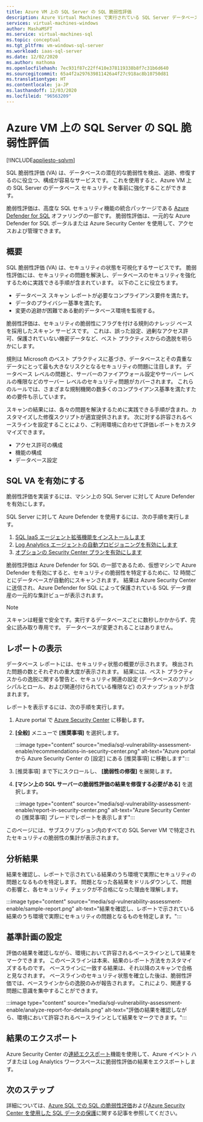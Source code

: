 ```yaml
---
title: Azure VM 上の SQL Server の SQL 脆弱性評価
description: Azure Virtual Machines で実行されている SQL Server データベースの SQL 脆弱性評価について説明します。
services: virtual-machines-windows
author: MashaMSFT
ms.service: virtual-machines-sql
ms.topic: conceptual
ms.tgt_pltfrm: vm-windows-sql-server
ms.workload: iaas-sql-server
ms.date: 12/02/2020
ms.author: mathoma
ms.openlocfilehash: 7ec931f87c22ff410e378119338b8f7c31b6d640
ms.sourcegitcommit: 65a4f2a297639811426a4f27c918ac8b10750d81
ms.translationtype: HT
ms.contentlocale: ja-JP
ms.lasthandoff: 12/03/2020
ms.locfileid: "96563209"
---
```

# <a name="sql-vulnerability-assessment-for-sql-server-on-azure-vms"></a>Azure VM 上の SQL Server の SQL 脆弱性評価
[!INCLUDE[appliesto-sqlvm](../../includes/appliesto-sqlvm.md)]

SQL 脆弱性評価 (VA) は、データベースの潜在的な脆弱性を検出、追跡、修復するのに役立つ、構成が容易なサービスです。 これを使用すると、Azure VM 上の SQL Server のデータベース セキュリティを事前に強化することができます。 

脆弱性評価は、高度な SQL セキュリティ機能の統合パッケージである [Azure Defender for SQL](../../database/azure-defender-for-sql.md) オファリングの一部です。 脆弱性評価は、一元的な Azure Defender for SQL ポータルまたは Azure Security Center を使用して、アクセスおよび管理できます。 

## <a name="overview"></a>概要

SQL 脆弱性評価 (VA) は、セキュリティの状態を可視化するサービスです。 脆弱性評価には、セキュリティの問題を解決し、データベースのセキュリティを強化するために実践できる手順が含まれています。 以下のことに役立ちます。 

- データベース スキャン レポートが必要なコンプライアンス要件を満たす。 
- データのプライバシー基準を満たす。 
- 変更の追跡が困難である動的データベース環境を監視する。 

脆弱性評価は、セキュリティの脆弱性にフラグを付ける規則のナレッジ ベースを採用したスキャン サービスです。 これは、誤った設定、過剰なアクセス許可、保護されていない機密データなど、ベスト プラクティスからの逸脱を明らかにします。 

規則は Microsoft のベスト プラクティスに基づき、データベースとその貴重なデータにとって最も大きなリスクとなるセキュリティの問題に注目します。 データベース レベルの問題と、サーバーのファイアウォール設定やサーバー レベルの権限などのサーバー レベルのセキュリティ問題がカバーされます。 これらのルールでは、さまざまな規制機関の数多くのコンプライアンス基準を満たすための要件も示しています。 

スキャンの結果には、各々の問題を解決するために実践できる手順が含まれ、カスタマイズした修復スクリプトが適宜提供されます。 次に対する許容されるベースラインを設定することにより、ご利用環境に合わせて評価レポートをカスタマイズできます。 

- アクセス許可の構成 
- 機能の構成 
- データベース設定 

## <a name="enable-sql-va"></a>SQL VA を有効にする

脆弱性評価を実装するには、マシン上の SQL Server に対して Azure Defender を有効にします。 

SQL Server に対して Azure Defender を使用するには、次の手順を実行します。

1. [SQL IaaS エージェント拡張機能をインストールします](sql-agent-extension-manually-register-single-vm.md)
1. [Log Analytics エージェントの自動プロビジョニングを有効にします](../../../security-center/security-center-enable-data-collection.md#auto-provision-mma)
1. [オプションの Security Center プランを有効にします](../../../security-center/defender-for-sql-usage.md#step-2-enable-the-optional-plan-in-security-centers-pricing-and-settings-page)

脆弱性評価は Azure Defender for SQL の一部であるため、仮想マシンで Azure Defender を有効にすると、セキュリティの脆弱性を特定するために、12 時間ごとにデータベースが自動的にスキャンされます。 結果は Azure Security Center に送信され、Azure Defender for SQL によって保護されている SQL データ資産の一元的な集計ビューが表示されます。 

> [!NOTE]
> スキャンは軽量で安全です。実行するデータベースごとに数秒しかかからず、完全に読み取り専用です。 データベースが変更されることはありません。 

## <a name="view-report"></a>レポートの表示

データベース レポートには、セキュリティ状態の概要が示されます。 検出された問題の数とそれぞれの重大度が表示されます。 結果には、ベスト プラクティスからの逸脱に関する警告と、セキュリティ関連の設定 (データベースのプリンシパルとロール、および関連付けられている権限など) のスナップショットが含まれます。  

レポートを表示するには、次の手順を実行します。

1. Azure portal で [Azure Security Center](https://ms.portal.azure.com/#blade/Microsoft_Azure_Security/SecurityMenuBlade/0) に移動します。
1. **[全般]** メニューで **[推奨事項]** を選択します。 

   :::image type="content" source="media/sql-vulnerability-assessment-enable/recommendations-in-security-center.png" alt-text="Azure portal から Azure Security Center の [設定] にある [推奨事項] に移動します":::

1. [推奨事項] まで下にスクロールし、 **[脆弱性の修復]** を展開します。
1. **[マシン上の SQL サーバーの脆弱性評価の結果を修復する必要がある]** を選択します。 

   :::image type="content" source="media/sql-vulnerability-assessment-enable/report-in-security-center.png" alt-text="Azure Security Center の [推奨事項] ブレードでレポートを表示します":::

このページには、サブスクリプション内のすべての SQL Server VM で特定されたセキュリティの脆弱性の集計が表示されます。 


## <a name="analyze-results"></a>分析結果

結果を確認し、レポートで示されている結果のうち環境で実際にセキュリティの問題となるものを特定します。 問題となった各結果をドリルダウンして、問題の影響と、各セキュリティ チェックが不合格になった理由を理解します。  

:::image type="content" source="media/sql-vulnerability-assessment-enable/sample-report.png" alt-text="結果を確認し、レポートで示されている結果のうち環境で実際にセキュリティの問題となるものを特定します。":::

## <a name="set-baseline"></a>基準計画の設定 

評価の結果を確認しながら、環境において許容されるベースラインとして結果をマークできます。 このベースラインは本来、結果のレポート方法をカスタマイズするものです。 ベースラインに一致する結果は、それ以降のスキャンで合格と見なされます。 ベースラインのセキュリティ状態を確立した後は、脆弱性評価では、ベースラインからの逸脱のみが報告されます。 これにより、関連する問題に意識を集中することができます。 

:::image type="content" source="media/sql-vulnerability-assessment-enable/analyze-report-for-details.png" alt-text="評価の結果を確認しながら、環境において許容されるベースラインとして結果をマークできます。":::

## <a name="export-results"></a>結果のエクスポート

Azure Security Center の[連続エクスポート](../../../security-center/continuous-export.md)機能を使用して、Azure イベント ハブまたは Log Analytics ワークスペースに脆弱性評価の結果をエクスポートします。 


## <a name="next-steps"></a>次のステップ

詳細については、[Azure SQL での SQL の脆弱性評価](../../database/sql-vulnerability-assessment.md)および[Azure Security Center を使用した SQL データの保護](../../../security-center/security-center-introduction.md)に関する記事を参照してください。


